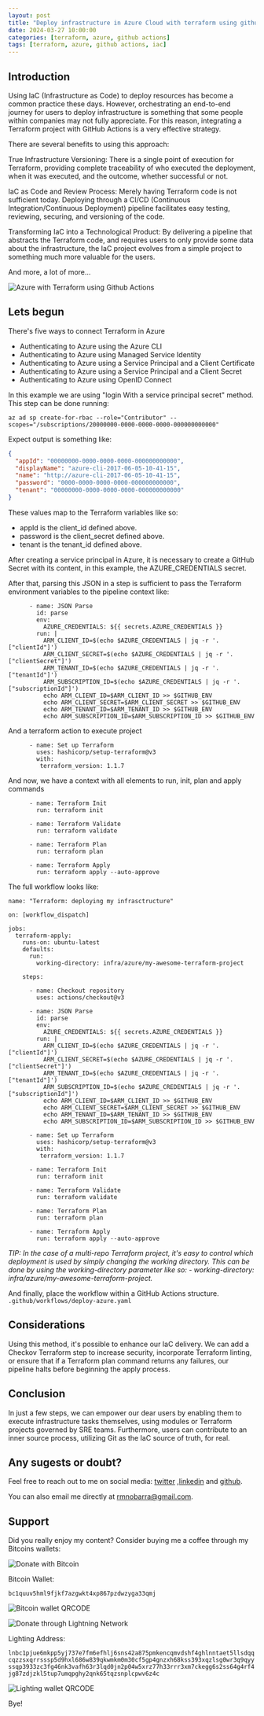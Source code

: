 ```yaml
---
layout: post
title: "Deploy infrastructure in Azure Cloud with terraform using github actions"
date: 2024-03-27 10:00:00
categories: [terraform, azure, github actions]
tags: [terraform, azure, github actions, iac]
---
```


## Introduction

Using IaC (Infrastructure as Code) to deploy resources has become a common practice these days. However, orchestrating an end-to-end journey for users to deploy infrastructure is something that some people within companies may not fully appreciate. For this reason, integrating a Terraform project with GitHub Actions is a very effective strategy.

There are several benefits to using this approach:

True Infrastructure Versioning: There is a single point of execution for Terraform, providing complete traceability of who executed the deployment, when it was executed, and the outcome, whether successful or not.

IaC as Code and Review Process: Merely having Terraform code is not sufficient today. Deploying through a CI/CD (Continuous Integration/Continuous Deployment) pipeline facilitates easy testing, reviewing, securing, and versioning of the code.

Transforming IaC into a Technological Product: By delivering a pipeline that abstracts the Terraform code, and requires users to only provide some data about the infrastructure, the IaC project evolves from a simple project to something much more valuable for the users.

And more, a lot of more...

![Azure with Terraform using Github Actions](https://rmnobarradev.blob.core.windows.net/rmnobarradev/azure-github.png)

## Lets begun

There's five ways to connect Terraform in Azure

- Authenticating to Azure using the Azure CLI
- Authenticating to Azure using Managed Service Identity
- Authenticating to Azure using a Service Principal and a Client Certificate
- Authenticating to Azure using a Service Principal and a Client Secret
- Authenticating to Azure using OpenID Connect

In this example we are using "login With a service principal secret" method. This step can be done running:

`az ad sp create-for-rbac --role="Contributor" --scopes="/subscriptions/20000000-0000-0000-0000-000000000000"`

Expect output is something like:

```json
{
  "appId": "00000000-0000-0000-0000-000000000000",
  "displayName": "azure-cli-2017-06-05-10-41-15",
  "name": "http://azure-cli-2017-06-05-10-41-15",
  "password": "0000-0000-0000-0000-000000000000",
  "tenant": "00000000-0000-0000-0000-000000000000"
}
```

These values map to the Terraform variables like so:

- appId is the client_id defined above.
- password is the client_secret defined above.
- tenant is the tenant_id defined above.

After creating a service principal in Azure, it is necessary to create a GitHub Secret with its content, in this example, the AZURE_CREDENTIALS secret.

After that, parsing this JSON in a step is sufficient to pass the Terraform environment variables to the pipeline context like:

```hcl
      - name: JSON Parse
        id: parse
        env:
          AZURE_CREDENTIALS: ${{ secrets.AZURE_CREDENTIALS }}
        run: |
          ARM_CLIENT_ID=$(echo $AZURE_CREDENTIALS | jq -r '.["clientId"]')
          ARM_CLIENT_SECRET=$(echo $AZURE_CREDENTIALS | jq -r '.["clientSecret"]')
          ARM_TENANT_ID=$(echo $AZURE_CREDENTIALS | jq -r '.["tenantId"]')
          ARM_SUBSCRIPTION_ID=$(echo $AZURE_CREDENTIALS | jq -r '.["subscriptionId"]')
          echo ARM_CLIENT_ID=$ARM_CLIENT_ID >> $GITHUB_ENV
          echo ARM_CLIENT_SECRET=$ARM_CLIENT_SECRET >> $GITHUB_ENV
          echo ARM_TENANT_ID=$ARM_TENANT_ID >> $GITHUB_ENV
          echo ARM_SUBSCRIPTION_ID=$ARM_SUBSCRIPTION_ID >> $GITHUB_ENV
```

And a terraform action to execute project

```hcl
      - name: Set up Terraform
        uses: hashicorp/setup-terraform@v3
        with:
         terraform_version: 1.1.7
```

And now, we have a context with all elements to run, init, plan and apply commands

```hcl
      - name: Terraform Init
        run: terraform init

      - name: Terraform Validate
        run: terraform validate

      - name: Terraform Plan
        run: terraform plan

      - name: Terraform Apply
        run: terraform apply --auto-approve
```

The full workflow looks like:

```hcl
name: "Terraform: deploying my infrasctructure"

on: [workflow_dispatch]

jobs:
  terraform-apply:
    runs-on: ubuntu-latest
    defaults:
      run:
        working-directory: infra/azure/my-awesome-terraform-project

    steps:

      - name: Checkout repository
        uses: actions/checkout@v3

      - name: JSON Parse
        id: parse
        env:
          AZURE_CREDENTIALS: ${{ secrets.AZURE_CREDENTIALS }}
        run: |
          ARM_CLIENT_ID=$(echo $AZURE_CREDENTIALS | jq -r '.["clientId"]')
          ARM_CLIENT_SECRET=$(echo $AZURE_CREDENTIALS | jq -r '.["clientSecret"]')
          ARM_TENANT_ID=$(echo $AZURE_CREDENTIALS | jq -r '.["tenantId"]')
          ARM_SUBSCRIPTION_ID=$(echo $AZURE_CREDENTIALS | jq -r '.["subscriptionId"]')
          echo ARM_CLIENT_ID=$ARM_CLIENT_ID >> $GITHUB_ENV
          echo ARM_CLIENT_SECRET=$ARM_CLIENT_SECRET >> $GITHUB_ENV
          echo ARM_TENANT_ID=$ARM_TENANT_ID >> $GITHUB_ENV
          echo ARM_SUBSCRIPTION_ID=$ARM_SUBSCRIPTION_ID >> $GITHUB_ENV   

      - name: Set up Terraform
        uses: hashicorp/setup-terraform@v3
        with:
         terraform_version: 1.1.7
        
      - name: Terraform Init
        run: terraform init

      - name: Terraform Validate
        run: terraform validate

      - name: Terraform Plan
        run: terraform plan

      - name: Terraform Apply
        run: terraform apply --auto-approve
```

*TIP: In the case of a multi-repo Terraform project, it's easy to control which deployment is used by simply changing the working directory. This can be done by using the working-directory parameter like so: - working-directory: infra/azure/my-awesome-terraform-project.*

And finally, place the workflow within a GitHub Actions structure. `.github/workflows/deploy-azure.yaml`

## Considerations

Using this method, it's possible to enhance our IaC delivery. We can add a Checkov Terraform step to increase security, incorporate Terraform linting, or ensure that if a Terraform plan command returns any failures, our pipeline halts before beginning the apply process.

## Conclusion

In just a few steps, we can empower our dear users by enabling them to execute infrastructure tasks themselves, using modules or Terraform projects governed by SRE teams. Furthermore, users can contribute to an inner source process, utilizing Git as the IaC source of truth, for real.

## Any sugests or doubt? 

Feel free to reach out to me on social media: [twitter](https://twitter.com/rmnobarra)
,[linkedin](https://www.linkedin.com/in/rmnobarra/) and [github](https://github.com/rmnobarra).

You can also email me directly at rmnobarra@gmail.com. 

## Support

Did you really enjoy my content? Consider buying me a coffee through my Bitcoins wallets: 

![Donate with Bitcoin](https://img.shields.io/badge/Donate%20with-Bitcoin-orange)

Bitcoin Wallet:

`bc1quuv5hml9fjkf7azgwkt4xp867pzdwzyga33qmj`

![Bitcoin wallet QRCODE](https://rmnobarradev.blob.core.windows.net/rmnobarradev/bItcoin-address.png)

![Donate through Lightning Network](https://img.shields.io/badge/Donate%20with-Lighting-blue)

Lighting Address: 

`lnbc1pjue6mkpp5yj737e7fm6efhlj6sns42a875pmkencqmvdshf4ghlnntaet5llsdqqcqzzsxqrrsssp5d9hxl686w839qkwmkm0m30cf5gp4gnzxh68kss393xqzlsg0wr3q9qyyssqp3933zc3fg46nk3vafh63r3lqd0jn2p04w5xrz77h33rrr3xm7ckegg6s2ss64g4rf4jg87zdjzkl5tup7umqpghy2qnk65tqzsnplcpwv6z4c`

![Lighting wallet QRCODE](https://rmnobarradev.blob.core.windows.net/rmnobarradev/lighting-address.png)

Bye!